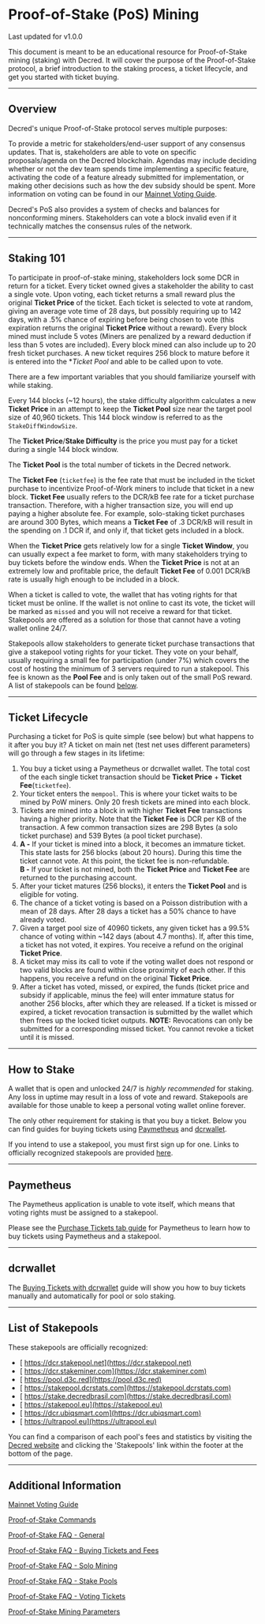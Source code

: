 # Proof-of-Stake (PoS) Mining 

Last updated for v1.0.0

This document is meant to be an educational resource for Proof-of-Stake mining (staking) with Decred. It will cover the purpose of the Proof-of-Stake protocol, a brief introduction to the staking process, a ticket lifecycle, and get you started with ticket buying. 

---

## Overview 

Decred's unique Proof-of-Stake protocol serves multiple purposes:

To provide a metric for stakeholders/end-user support of any consensus updates. That is, stakeholders are able to vote on specific proposals/agenda on the Decred blockchain. Agendas may include deciding whether or not the dev team spends time implementing a specific feature, activating the code of a feature already submitted for implementation, or making other decisions such as how the dev subsidy should be spent. More information on voting can be found in our [Mainnet Voting Guide](/getting-started/user-guides/agenda-voting.md).

Decred's PoS also provides a system of checks and balances for nonconforming miners. Stakeholders can vote a block invalid even if it technically matches the consensus rules of the network.

---

## Staking 101 

To participate in proof-of-stake mining, stakeholders lock some DCR in return for a ticket. Every ticket owned gives a stakeholder the ability to cast a single vote. Upon voting, each ticket returns a small reward plus the original **Ticket Price** of the ticket. Each ticket is selected to vote at random, giving an average vote time of 28 days, but possibly requiring up to 142 days, with a .5% chance of expiring before being chosen to vote (this expiration returns the original **Ticket Price** without a reward). Every block mined must include 5 votes (Miners are penalized by a reward deduction if less than 5 votes are included). Every block mined can also include up to 20 fresh ticket purchases. A new ticket requires 256 block to mature before it is entered into the **Ticket Pool* and able to be called upon to vote.

There are a few important variables that you should familiarize yourself with while staking.

Every 144 blocks (~12 hours), the stake difficulty algorithm calculates a new **Ticket Price** in an attempt to keep the **Ticket Pool** size near the target pool size of 40,960 tickets. This 144 block window is referred to as the `StakeDiffWindowSize`.

The **Ticket Price**/**Stake Difficulty** is the price you must pay for a ticket during a single 144 block window.

The **Ticket Pool** is the total number of tickets in the Decred network.

The **Ticket Fee** (`ticketfee`) is the fee rate that must be included in the ticket purchase to incentivize Proof-of-Work miners to include that ticket in a new block. **Ticket Fee** usually refers to the DCR/kB fee rate for a ticket purchase transaction. Therefore, with a higher transaction size, you will end up paying a higher absolute fee. For example, solo-staking ticket purchases are around 300 Bytes, which means a **Ticket Fee** of .3 DCR/kB will result in the spending on .1 DCR if, and only if, that ticket gets included in a block.

When the **Ticket Price** gets relatively low for a single **Ticket Window**, you can usually expect a fee market to form, with many stakeholders trying to buy tickets before the window ends. When the **Ticket Price** is not at an extremely low and profitable price, the default **Ticket Fee** of 0.001 DCR/kB rate is usually high enough to be included in a block.

When a ticket is called to vote, the wallet that has voting rights for that ticket must be online. If the wallet is not online to cast its vote, the ticket will be marked as `missed` and you will not receive a reward for that ticket. Stakepools are offered as a solution for those that cannot have a voting wallet online 24/7.

Stakepools allow stakeholders to generate ticket purchase transactions that give a stakepool voting rights for your ticket. They vote on your behalf, usually requiring a small fee for participation (under 7%) which covers the cost of hosting the minimum of 3 servers required to run a stakepool. This fee is known as the **Pool Fee** and is only taken out of the small PoS reward. A list of stakepools can be found [below](#list-of-stakepools).

---

## Ticket Lifecycle 

Purchasing a ticket for PoS is quite simple (see below) but what happens to it after you buy it?
A ticket on main net (test net uses different parameters) will go through a few stages in its lifetime:

1. You buy a ticket using a Paymetheus <!--, Decrediton,--> or dcrwallet wallet. The total cost of the each single ticket transaction should be **Ticket Price** + **Ticket Fee**(`ticketfee`).
2. Your ticket enters the `mempool`. This is where your ticket waits to be mined by PoW miners. Only 20 fresh tickets are mined into each block.
3. Tickets are mined into a block in with higher **Ticket Fee** transactions having a higher priority. Note that the **Ticket Fee** is DCR per KB of the transaction. A few common transaction sizes are 298 Bytes (a solo ticket purchase) and 539 Bytes (a pool ticket purchase).
4. **A -** If your ticket is mined into a block, it becomes an immature ticket. This state lasts for 256 blocks (about 20 hours). During this time the ticket cannot vote. At this point, the ticket fee is non-refundable. <br /> 
**B -** If your ticket is not mined, both the **Ticket Price** and **Ticket Fee** are returned to the purchasing account.
5. After your ticket matures (256 blocks), it enters the **Ticket Pool** and is eligible for voting.
6. The chance of a ticket voting is based on a Poisson distribution with a mean of 28 days. After 28 days a ticket has a 50% chance to have already voted.
7. Given a target pool size of 40960 tickets, any given ticket has a 99.5% chance of voting within ~142 days (about 4.7 months). If, after this time, a ticket has not voted, it expires. You receive a refund on the original **Ticket Price**.
8. A ticket may miss its call to vote if the voting wallet does not respond or two valid blocks are found within close proximity of each other. If this happens, you receive a refund on the original **Ticket Price**.
9. After a ticket has voted, missed, or expired, the funds (ticket price and subsidy if applicable, minus the fee) will enter immature status for another 256 blocks, after which they are released. If a ticket is missed or expired, a ticket revocation transaction is submitted by the wallet which then frees up the locked ticket outputs. **NOTE:** Revocations can only be submitted for a corresponding missed ticket. You cannot revoke a ticket until it is missed.

---

## How to Stake 

A wallet that is open and unlocked 24/7 is *highly recommended* for staking. Any loss in uptime may result in a loss of vote and reward. Stakepools are available for those unable to keep a personal voting wallet online forever.

The only other requirement for staking is that you buy a ticket. Below you can find guides for buying tickets using [Paymetheus](#paymetheus) and [dcrwallet](#dcrwallet).

If you intend to use a stakepool, you must first sign up for one. Links to officially recognized stakepools are provided [here](#list-of-stakepools).

---

## Paymetheus 

The Paymetheus application is unable to vote itself, which means that voting rights must be assigned to a stakepool.

Please see the [Purchase Tickets tab guide](/getting-started/user-guides/using-paymetheus.md#purchase-tickets-tab) for Paymetheus to learn how to buy tickets using Paymetheus and a stakepool.

---

## dcrwallet 

The [Buying Tickets with dcrwallet](/getting-started/user-guides/dcrwallet-tickets.md) guide will show you how to buy tickets manually and automatically for pool or solo staking.

---

## <i class="fa fa-life-ring"></i> List of Stakepools 

These stakepools are officially recognized:

* [<i class="fa fa-external-link-square"></i> https://dcr.stakepool.net](https://dcr.stakepool.net)
* [<i class="fa fa-external-link-square"></i> https://dcr.stakeminer.com](https://dcr.stakeminer.com)
* [<i class="fa fa-external-link-square"></i> https://pool.d3c.red](https://pool.d3c.red)
* [<i class="fa fa-external-link-square"></i> https://stakepool.dcrstats.com](https://stakepool.dcrstats.com)
* [<i class="fa fa-external-link-square"></i> https://stake.decredbrasil.com](https://stake.decredbrasil.com)
* [<i class="fa fa-external-link-square"></i> https://stakepool.eu](https://stakepool.eu)
* [<i class="fa fa-external-link-square"></i> https://dcr.ubiqsmart.com](https://dcr.ubiqsmart.com)
* [<i class="fa fa-external-link-square"></i> https://ultrapool.eu](https://ultrapool.eu)

You can find a comparison of each pool's fees and statistics by visiting the
[<i class="fa fa-external-link-square"></i> Decred website](https://decred.org)
and clicking the 'Stakepools' link within the footer at the bottom of the page.

---

<!-- TODO: **Purchasing Tickets with Decrediton** -->

## Additional Information 

[Mainnet Voting Guide](/getting-started/user-guides/agenda-voting.md)

[Proof-of-Stake Commands](/advanced/program-options.md#pos-commands)

[Proof-of-Stake FAQ - General](/faq/proof-of-stake/general.md)

[Proof-of-Stake FAQ - Buying Tickets and Fees](/faq/proof-of-stake/buying-tickets-and-fees.md)

[Proof-of-Stake FAQ - Solo Mining](/faq/proof-of-stake/solo-mining.md)

[Proof-of-Stake FAQ - Stake Pools](/faq/proof-of-stake/stake-pools.md)

[Proof-of-Stake FAQ - Voting Tickets](/faq/proof-of-stake/voting-tickets.md)

[Proof-of-Stake Mining Parameters](/advanced/program-options.md#pos-network-parameters)
